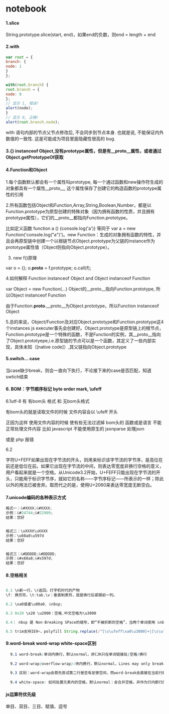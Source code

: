 # notebook

#### 1.slice

String.prototype.slice(start, end)，如果end的负数，则end = length + end

#### 2.with
```js
var root = { 
branch: { 
node: 1 
} 
}; 

with(root.branch) { 
root.branch = { 
node: 0 
}; 
// 显示 1, 错误! 
alert(node); 
} 
// 显示 0, 正确! 
alert(root.branch.node); 
```

with 语句内部的节点父节点修改后, 不会同步到节点本身. 也就是说, 不能保证内外数值的一致性. 这是可能成为项目里面隐藏性很高的 bug. 

#### 3.{} instanceof Object,没有prototype属性，但是有__proto__属性，或者通过Object.getPrototypeOf获取

#### 4.Function和Object


1.每个函数默认都会有一个属性叫prototype, 每一个通过函数和new操作符生成的对象都具有一个属性__proto__, 这个属性保存了创建它的构造函数的prototype属性的引用

2.所有函数包括Object和Function,Array,String,Boolean,Number，都是以Function.prototype为原型创建的特殊对象（因为拥有函数的性质，并且拥有prototype属性），它们的__proto__都指向Function.prototype。

比如定义函数 function a () {console.log('a')} 等同于 var a = new Function('console.log("a")')。new Function：生成的对象拥有函数的特性，并且会再原型链中创建一个以根链节点Object.prototype为父链的instance作为prototype属性值（Object则指向Object.prototype）。

3. new f()原理

var o = {};
o.__proto__ = f.prototype;
o.call(f);

4.如何解释 Function instanceof Object and Object instanceof Function

var Object = new Function(...)
Object的__proto__指向Function.prototype, 所以Object instanceof Function

由于Function.__proto__.__proto__为Object.prototype，所以Function instanceof Object

5.总的来说，Object/Function及对应Object.prototype和Function.prototype这4个instances js executer事先会创建好。Object.prototype是原型链上的根节点，Function.prototype是一个特殊的函数，不是Function的实例，其__proto__指向了Object.prototyepe,i.e.原型链的节点可以是一个函数，其定义了一些内部实现，具体未知（[native code]）,其父链指向Object.prototype

#### 5.switch... case

当case缺少break，则会一直向下执行，不论接下来的case是否匹配，知道swtich结束

#### 6. BOM：字节顺序标记 byte order mark, \ufeff

6.1utf-8 有  有bom头 格式 和 无bom头格式

有bom头的就是读取文件的时候  文件内容会以 \ufeff 开头

正因为这样  使用文件内容的时候  使有些无法过滤掉 bom头的 函数或是语言 不能正常处理文件内容 比如  javascript 不能使用原生的 jsonparse 处理json   

或是   php  报错

6.2

字符U+FEFF如果出现在字节流的开头，则用来标识该字节流的字节序，是高位在前还是低位在前。如果它出现在字节流的中间，则表达零宽度非换行空格的意义，用户看起来就是一个空格。从Unicode3.2开始，U+FEFF只能出现在字节流的开头，只能用于标识字节序，就如它的名称——字节序标记——所表示的一样；除此以外的用法已被舍弃。取而代之的是，使用U+2060来表达零宽度无断空白。

#### 7.unicode编码的各种表示方式
```js
格式一：&#XXXX;&#XXXX;
示例：&#24744;&#22909;
结果：您好


格式二：\uXXXX\uXXXX
示例：\u60a8\u597d
结果：您好


格式三：&#DDDDD;&#DDDDD;
示例：&#x60a8;&#x597d;
结果：您好
```

#### 8.空格相关

```js

8.1 \n新一行，\r返回。打字机时代的产物
\f: 换页符，\t:tab,\v：垂直制表符，就是换行后紧跟前一列。

8.2 \xa0或者\u00a0, &nbsp;

8.3 0x20 \x20 \u2000：空格,中文空格为\u3000

8.4： nbsp 是 Non-Breaking SPace的缩写，即“不被折断的空格”，当两个单词使用 &nbsp; 连接时，这两个单词就不会被分隔为2行

8.5 trim支持IE9+，polyfill String.replace(/^[\s\ufeff\xa0\u3000]+|[\s\ufeff\xa0\u3000]+$/g, '')
```

#### 9.word-break word-wrap white-space区别

```css
  9.1 word-break:单词内换行，默认normal，非CJK只在单词链接处(空格)换行
  
  9.2 word-wrap(overflow-wrap):块内换行，默认normal，Lines may only break at normal word break points (such as a space between two words).
  
  9.3 区别：word-wrap会首先尝试第二行是否有足够空间，而word-break会直接在当前行断行。所以如果想节省空间，直接word-break:break-all;
  
  9.4 white-space: 如何处置元素内的空格，默认normal：会合并空格，并作为行内断行的标识。nowrap，则合并空格但不作为行内断行的标识；pre，不合并空格也不作为行内断行的标识。
```

#### js运算符优先级

单目、双目、三目、赋值、逗号

